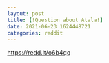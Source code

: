 ```yaml
--- 
layout: post 
title: [!Question about Atala!] 
date: 2021-06-23 1624448721 
categories: reddit 
--- 
```

https://redd.it/o6b4qq